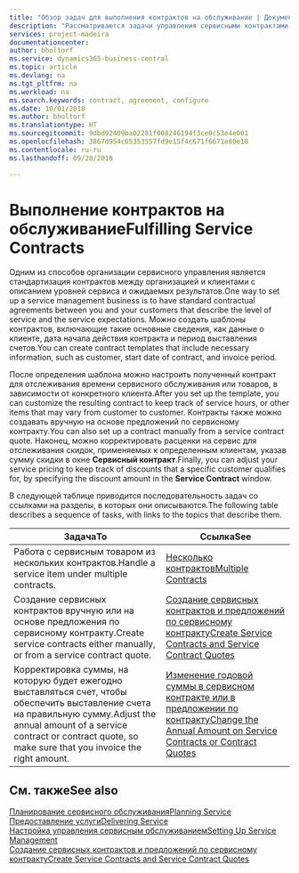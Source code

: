 ```yaml
---
title: "Обзор задач для выполнения контрактов на обслуживание | Документы Майкрософт"
description: "Рассматриваются задачи управления сервисными контрактами с клиентами."
services: project-madeira
documentationcenter: 
author: bholtorf
ms.service: dynamics365-business-central
ms.topic: article
ms.devlang: na
ms.tgt_pltfrm: na
ms.workload: na
ms.search.keywords: contract, agreement, configure
ms.date: 10/01/2018
ms.author: bholtorf
ms.translationtype: HT
ms.sourcegitcommit: 9dbd92409ba02281f008246194f3ce0c53e4e001
ms.openlocfilehash: 3867d954c65353557fd9e15f4c671f6671e80e18
ms.contentlocale: ru-ru
ms.lasthandoff: 09/28/2018

---
```

# <a name="fulfilling-service-contracts"></a><span data-ttu-id="64bec-103">Выполнение контрактов на обслуживание</span><span class="sxs-lookup"><span data-stu-id="64bec-103">Fulfilling Service Contracts</span></span> 
<span data-ttu-id="64bec-104">Одним из способов организации сервисного управления является стандартизация контрактов между организацией и клиентами с описанием уровней сервиса и ожидаемых результатов.</span><span class="sxs-lookup"><span data-stu-id="64bec-104">One way to set up a service management business is to have standard contractual agreements between you and your customers that describe the level of service and the service expectations.</span></span> <span data-ttu-id="64bec-105">Можно создать шаблоны контрактов, включающие такие основные сведения, как данные о клиенте, дата начала действия контракта и период выставления счетов.</span><span class="sxs-lookup"><span data-stu-id="64bec-105">You can create contract templates that include necessary information, such as customer, start date of contract, and invoice period.</span></span>  
  
<span data-ttu-id="64bec-106">После определения шаблона можно настроить полученный контракт для отслеживания времени сервисного обслуживания или товаров, в зависимости от конкретного клиента.</span><span class="sxs-lookup"><span data-stu-id="64bec-106">After you set up the template, you can customize the resulting contract to keep track of service hours, or other items that may vary from customer to customer.</span></span> <span data-ttu-id="64bec-107">Контракты также можно создавать вручную на основе предложений по сервисному контракту.</span><span class="sxs-lookup"><span data-stu-id="64bec-107">You can also set up a contract manually from a service contract quote.</span></span> <span data-ttu-id="64bec-108">Наконец, можно корректировать расценки на сервис для отслеживания скидок, применяемых к определенным клиентам, указав сумму скидки в окне **Сервисный контракт**.</span><span class="sxs-lookup"><span data-stu-id="64bec-108">Finally, you can adjust your service pricing to keep track of discounts that a specific customer qualifies for, by specifying the discount amount in the **Service Contract** window.</span></span>  

<span data-ttu-id="64bec-109">В следующей таблице приводится последовательность задач со ссылками на разделы, в которых они описываются.</span><span class="sxs-lookup"><span data-stu-id="64bec-109">The following table describes a sequence of tasks, with links to the topics that describe them.</span></span>   
  
|<span data-ttu-id="64bec-110">**Задача**</span><span class="sxs-lookup"><span data-stu-id="64bec-110">**To**</span></span>|<span data-ttu-id="64bec-111">**Ссылка**</span><span class="sxs-lookup"><span data-stu-id="64bec-111">**See**</span></span>|  
|------------|-------------|  
|<span data-ttu-id="64bec-112">Работа с сервисным товаром из нескольких контрактов.</span><span class="sxs-lookup"><span data-stu-id="64bec-112">Handle a service item under multiple contracts.</span></span> | [<span data-ttu-id="64bec-113">Несколько контрактов</span><span class="sxs-lookup"><span data-stu-id="64bec-113">Multiple Contracts</span></span>](service-multiple-contracts.md)|  
|<span data-ttu-id="64bec-114">Создание сервисных контрактов вручную или на основе предложения по сервисному контракту.</span><span class="sxs-lookup"><span data-stu-id="64bec-114">Create service contracts either manually, or from a service contract quote.</span></span>| [<span data-ttu-id="64bec-115">Создание сервисных контрактов и предложений по сервисному контракту</span><span class="sxs-lookup"><span data-stu-id="64bec-115">Create Service Contracts and Service Contract Quotes</span></span>](service-how-to-create-service-contracts-and-service-contract-quotes.md)|
|<span data-ttu-id="64bec-116">Корректировка суммы, на которую будет ежегодно выставляться счет, чтобы обеспечить выставление счета на правильную сумму.</span><span class="sxs-lookup"><span data-stu-id="64bec-116">Adjust the annual amount of a service contract or contract quote, so make sure that you invoice the right amount.</span></span>|[<span data-ttu-id="64bec-117">Изменение годовой суммы в сервисном контракте или в предложении по контракту</span><span class="sxs-lookup"><span data-stu-id="64bec-117">Change the Annual Amount on Service Contracts or Contract Quotes</span></span>](service-how-to-change-the-annual-amount-on-service-contracts-or-contract-quotes.md)|

## <a name="see-also"></a><span data-ttu-id="64bec-118">См. также</span><span class="sxs-lookup"><span data-stu-id="64bec-118">See also</span></span>
[<span data-ttu-id="64bec-119">Планирование сервисного обслуживания</span><span class="sxs-lookup"><span data-stu-id="64bec-119">Planning Service</span></span>](service-plan-service.md)  
[<span data-ttu-id="64bec-120">Предоставление услуги</span><span class="sxs-lookup"><span data-stu-id="64bec-120">Delivering Service</span></span>](service-deliver-service.md)  
[<span data-ttu-id="64bec-121">Настройка управления сервисным обслуживанием</span><span class="sxs-lookup"><span data-stu-id="64bec-121">Setting Up Service Management</span></span>](service-setup-service.md)  
[<span data-ttu-id="64bec-122">Создание сервисных контрактов и предложений по сервисному контракту</span><span class="sxs-lookup"><span data-stu-id="64bec-122">Create Service Contracts and Service Contract Quotes</span></span>](service-how-to-create-service-contracts-and-service-contract-quotes.md)  

